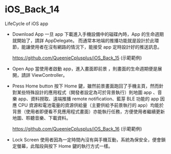 # iOS_Back_14
LifeCycle of iOS app

* Download App
一旦 app 下載進入手機設備中的磁碟內時，App 的生命週期就開始了，請詳 AppDelegate。
而通常本地端的推播功能就是設計於此環節，能讓使用者在沒有網路的情況下，能接受 app 定時設計好的推送訊息。

   https://github.com/QueenieCplusplus/iOS_Back_15 (示範範例)

* Open App
當使用者啟動 app，進入畫面即前景 ，則畫面的生命週期便是展開，請詳 ViewController。

* Press Home button
按下 Home 鍵，雖然前景畫面跑回了手機主頁，然而針對某些特殊設計的應用程式（開發者設定為可於背景執行）則地圖 app 、音樂 app、資料撈取、遠端推播 remote notification、藍芽 BLE 功能的 app 因應 CPU 資源和電池電量的資源供給量（主要供給予前景執行的 app）均能於背景（使用者即便看不見應用程式畫面）亦能執行任務，方便使用者繼續更新地圖、聆聽音樂、下載資料。

   https://github.com/QueenieCplusplus/iOS_Back_16 (示範範例)

* Lock Screen
使用者因為一定時間內沒有與手機互動，系統為保安全，便會鎖定螢幕，此階段與按下 Home 鍵的執行方式一樣。



